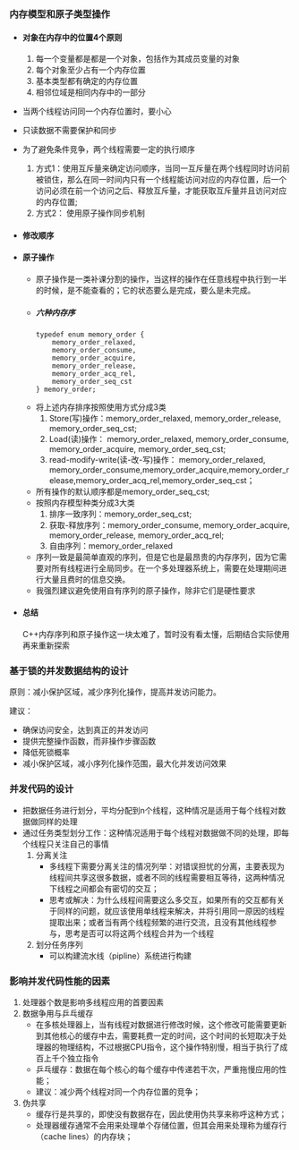 ### 内存模型和原子类型操作
* #### 对象在内存中的位置4个原则
    1. 每一个变量都是都是一个对象，包括作为其成员变量的对象
    2. 每个对象至少占有一个内存位置
    3. 基本类型都有确定的内存位置
    4. 相邻位域是相同内存中的一部分
* 当两个线程访问同一个内存位置时，要小心
* 只读数据不需要保护和同步

* 为了避免条件竞争，两个线程需要一定的执行顺序
    1. 方式1：使用互斥量来确定访问顺序，当同一互斥量在两个线程同时访问前被锁住，那么在同一时间内只有一个线程能访问对应的内存位置，后一个访问必须在前一个访问之后、释放互斥量，才能获取互斥量并且访问对应的内存位置;
    2. 方式2： 使用原子操作同步机制

* #### 修改顺序
* #### 原子操作
    * 原子操作是一类补课分割的操作，当这样的操作在任意线程中执行到一半的时候，是不能查看的；它的状态要么是完成，要么是未完成。
    * ##### 六种内存序
        ```
        typedef enum memory_order {
            memory_order_relaxed,
            memory_order_consume,
            memory_order_acquire,
            memory_order_release,
            memory_order_acq_rel,
            memory_order_seq_cst
        } memory_order;
        ```
    * 将上述内存排序按照使用方式分成3类
        1. Store(写)操作：memory_order_relaxed, memory_order_release, memory_order_seq_cst;
        2. Load(读)操作： memory_order_relaxed, memory_order_consume, memory_order_acquire, memory_order_seq_cst;
        3. read-modify-write(读-改-写)操作： memory_order_relaxed, memory_order_consume,memory_order_acquire,memory_order_release,memory_order_acq_rel,memory_order_seq_cst；
    * 所有操作的默认顺序都是memory_order_seq_cst;
    * 按照内存模型种类分成3大类
        1. 排序一致序列：memory_order_seq_cst;
        2. 获取-释放序列：memory_order_consume, memory_order_acquire, memory_order_release, memory_order_acq_rel;
        3. 自由序列：memory_order_relaxed
    * 序列一致是最简单直观的序列，但是它也是最昂贵的内存序列，因为它需要对所有线程进行全局同步。在一个多处理器系统上，需要在处理期间进行大量且费时的信息交换。
    * 我强烈建议避免使用自有序列的原子操作，除非它们是硬性要求
* #### 总结
    C++内存序列和原子操作这一块太难了，暂时没有看太懂，后期结合实际使用再来重新探索

### 基于锁的并发数据结构的设计
原则：减小保护区域，减少序列化操作，提高并发访问能力。

建议：
* 确保访问安全，达到真正的并发访问
* 提供完整操作函数，而非操作步骤函数
* 降低死锁概率
* 减小保护区域，减小序列化操作范围，最大化并发访问效果

### 并发代码的设计
* 把数据任务进行划分，平均分配到n个线程，这种情况是适用于每个线程对数据做同样的处理
* 通过任务类型划分工作：这种情况适用于每个线程对数据做不同的处理，即每个线程只关注自己的事情
    1. 分离关注
        * 多线程下需要分离关注的情况列举：对错误担忧的分离，主要表现为线程间共享这很多数据，或者不同的线程需要相互等待，这两种情况下线程之间都会有密切的交互；
        * 思考或解决：为什么线程间需要这么多交互，如果所有的交互都有关于同样的问题，就应该使用单线程来解决，并将引用同一原因的线程提取出来；或者当有两个线程频繁的进行交流，且没有其他线程参与，思考是否可以将这两个线程合并为一个线程
    2. 划分任务序列
        * 可以构建流水线（pipline）系统进行构建

### 影响并发代码性能的因素
1. 处理器个数是影响多线程应用的首要因素
2. 数据争用与乒乓缓存
    * 在多核处理器上，当有线程对数据进行修改时候，这个修改可能需要更新到其他核心的缓存中去，需要耗费一定的时间，这个时间的长短取决于处理器的物理结构，不过根据CPU指令，这个操作特别慢，相当于执行了成百上千个独立指令
    * 乒乓缓存：数据在每个核心的每个缓存中传递若干次，严重拖慢应用的性能；
    * 建议：减少两个线程对同一个内存位置的竞争；
3. 伪共享
    * 缓存行是共享的，即使没有数据存在，因此使用伪共享来称呼这种方式；
    * 处理器缓存通常不会用来处理单个存储位置，但其会用来处理称为缓存行（cache lines）的内存块；


